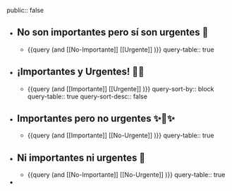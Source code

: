 public:: false

- ## No son importantes pero sí son **urgentes** 💩
	- {{query (and [[No-Importante]] [[Urgente]] )}}
	  query-table:: true
- ## ¡**Importantes** y **Urgentes**! 🧯🔥
	- {{query (and [[Importante]] [[Urgente]] )}}
	  query-sort-by:: block
	  query-table:: true
	  query-sort-desc:: false
- ## **Importantes** pero no urgentes ✨🤩✨
	- {{query (and [[Importante]] [[No-Urgente]] )}}
	  query-table:: true
- ## Ni importantes ni urgentes 🙈
	- {{query (and [[No-Importante]] [[No-Urgente]] )}}
	  query-table:: true
-